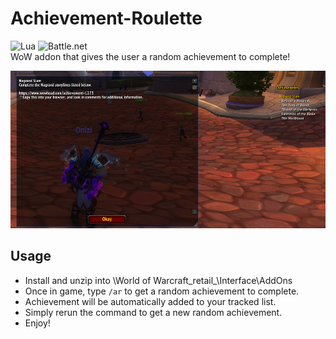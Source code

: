 # Achievement-Roulette
![Lua](https://img.shields.io/badge/lua-%232C2D72.svg?style=for-the-badge&logo=lua&logoColor=white) ![Battle.net](https://img.shields.io/badge/battle.net-%2300AEFF.svg?style=for-the-badge&logo=battle.net&logoColor=white) \
WoW addon that gives the user a random achievement to complete!

<img src="images/example.png" width="600"/>

## Usage
- Install and unzip into \World of Warcraft\_retail_\Interface\AddOns
- Once in game, type `/ar` to get a random achievement to complete.
- Achievement will be automatically added to your tracked list.
- Simply rerun the command to get a new random achievement.
- Enjoy!